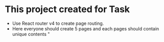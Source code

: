 # This project created for Task

- Use React router v4 to create page routing.
- Here everyone should create 5 pages and each pages should contain unique contents "